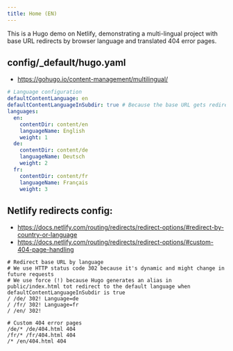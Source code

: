 ```yaml
---
title: Home (EN)
---
```


This is a Hugo demo on Netlify, demonstrating a multi-lingual project with base URL redirects by browser language and translated 404 error pages.

## config/_default/hugo.yaml

- https://gohugo.io/content-management/multilingual/

```yaml
# Language configuration
defaultContentLanguage: en
defaultContentLanguageInSubdir: true # Because the base URL gets redirected by language (otherwise switching to EN home would cause issues)
languages:
  en:
    contentDir: content/en
    languageName: English
    weight: 1
  de:
    contentDir: content/de
    languageName: Deutsch
    weight: 2
  fr:
    contentDir: content/fr
    languageName: Français
    weight: 3
```

## Netlify redirects config:

- https://docs.netlify.com/routing/redirects/redirect-options/#redirect-by-country-or-language
- https://docs.netlify.com/routing/redirects/redirect-options/#custom-404-page-handling


```shell
# Redirect base URL by language
# We use HTTP status code 302 because it's dynamic and might change in future requests
# We use force (!) because Hugo generates an alias in public/index.html tot redirect to the default language when defaultContentLanguageInSubdir is true
/ /de/ 302! Language=de
/ /fr/ 302! Language=fr
/ /en/ 302!

# Custom 404 error pages
/de/* /de/404.html 404
/fr/* /fr/404.html 404
/* /en/404.html 404
```